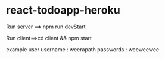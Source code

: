 # react-todoapp-heroku

Run server ==> npm run devStart

Run client==>cd client && npm start

example user
username : weerapath
passwords : weeweewee


